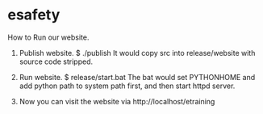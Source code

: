 esafety
=======

How to Run our website.

1. Publish website.
  $ ./publish 
  It would copy src into release/website with source code stripped.

2. Run website.
  $ release/start.bat
  The bat would set PYTHONHOME and add python path to system path first, and then start httpd server.

3. Now you can visit the website via http://localhost/etraining
